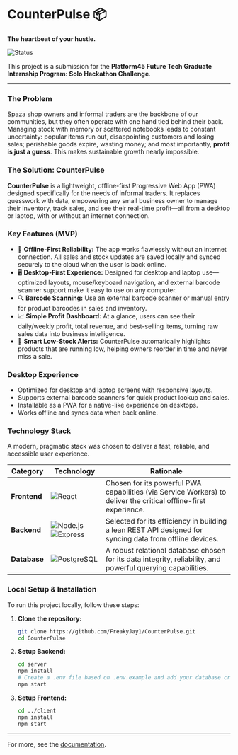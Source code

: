 # CounterPulse 📦

**The heartbeat of your hustle.**

![Status](https://img.shields.io/badge/status-Hackathon%20MVP-brightgreen)

This project is a submission for the **Platform45 Future Tech Graduate Internship Program: Solo Hackathon Challenge**.

---
### **The Problem**

Spaza shop owners and informal traders are the backbone of our communities, but they often operate with one hand tied behind their back. Managing stock with memory or scattered notebooks leads to constant uncertainty: popular items run out, disappointing customers and losing sales; perishable goods expire, wasting money; and most importantly, **profit is just a guess**. This makes sustainable growth nearly impossible.

### **The Solution: CounterPulse**

**CounterPulse** is a lightweight, offline-first Progressive Web App (PWA) designed specifically for the needs of informal traders. It replaces guesswork with data, empowering any small business owner to manage their inventory, track sales, and see their real-time profit—all from a desktop or laptop, with or without an internet connection.

### **Key Features (MVP)**

-   📲 **Offline-First Reliability:** The app works flawlessly without an internet connection. All sales and stock updates are saved locally and synced securely to the cloud when the user is back online.
-   🖥️ **Desktop-First Experience:** Designed for desktop and laptop use—optimized layouts, mouse/keyboard navigation, and external barcode scanner support make it easy to use on any computer.
-   🔍 **Barcode Scanning:** Use an external barcode scanner or manual entry for product barcodes in sales and inventory.
-   📈 **Simple Profit Dashboard:** At a glance, users can see their daily/weekly profit, total revenue, and best-selling items, turning raw sales data into business intelligence.
-   🔔 **Smart Low-Stock Alerts:** CounterPulse automatically highlights products that are running low, helping owners reorder in time and never miss a sale.

### **Desktop Experience**

- Optimized for desktop and laptop screens with responsive layouts.
- Supports external barcode scanners for quick product lookup and sales.
- Installable as a PWA for a native-like experience on desktops.
- Works offline and syncs data when back online.

### **Technology Stack**

A modern, pragmatic stack was chosen to deliver a fast, reliable, and accessible user experience.

| Category      | Technology                                                                                                                                                               | Rationale                                                                                             |
| ------------- | ------------------------------------------------------------------------------------------------------------------------------------------------------------------------ | ----------------------------------------------------------------------------------------------------- |
| **Frontend**  | ![React](https://img.shields.io/badge/-React-61DAFB?logo=react&logoColor=white)                                                                                            | Chosen for its powerful PWA capabilities (via Service Workers) to deliver the critical offline-first experience. |
| **Backend**   | ![Node.js](https://img.shields.io/badge/-Node.js-339933?logo=node.js&logoColor=white) ![Express](https://img.shields.io/badge/-Express-000000?logo=express&logoColor=white) | Selected for its efficiency in building a lean REST API designed for syncing data from offline devices.    |
| **Database**  | ![PostgreSQL](https://img.shields.io/badge/-PostgreSQL-4169E1?logo=postgresql&logoColor=white)                                                                           | A robust relational database chosen for its data integrity, reliability, and powerful querying capabilities.         |

### **Local Setup & Installation**

To run this project locally, follow these steps:

1.  **Clone the repository:**
    ```sh
    git clone https://github.com/FreakyJay1/CounterPulse.git
    cd CounterPulse
    ```

2.  **Setup Backend:**
    ```sh
    cd server
    npm install
    # Create a .env file based on .env.example and add your database credentials
    npm start
    ```

3.  **Setup Frontend:**
    ```sh
    cd ../client
    npm install
    npm start
    ```

---

For more, see the [documentation](./documentation/user%20stories.md).
